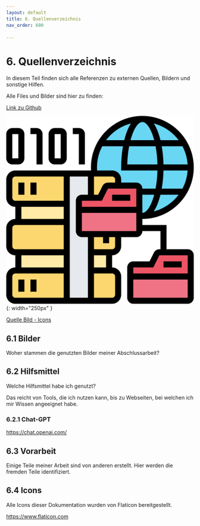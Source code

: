 ```yaml
---
layout: default
title: 6. Quellenverzeichnis
nav_order: 600

---
```


# 6. Quellenverzeichnis

In diesem Teil finden sich alle Referenzen zu externen Quellen, Bildern und sonstige Hilfen.

Alle Files und Bilder sind hier zu finden:

[Link zu Github](https://github.com/Euthal02/SemArb3_WeatherAPI/tree/main/docs/ressources)

![Sources](../ressources/icons/sources.png){: width="250px" }

[Quelle Bild - Icons](../anhang/quellen.html#54-icons)

## 6.1 Bilder

Woher stammen die genutzten Bilder meiner Abschlussarbeit?

## 6.2 Hilfsmittel

Welche Hilfsmittel habe ich genutzt?

Das reicht von Tools, die ich nutzen kann, bis zu Webseiten, bei welchen ich mir Wissen angeeignet habe.

### 6.2.1 Chat-GPT

<https://chat.openai.com/>

## 6.3 Vorarbeit

Einige Teile meiner Arbeit sind von anderen erstellt. Hier werden die fremden Teile identifiziert.

## 6.4 Icons

Alle Icons dieser Dokumentation wurden von Flaticon bereitgestellt.

<https://www.flaticon.com>
